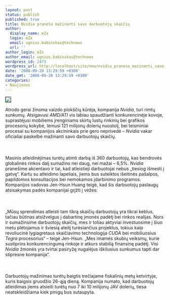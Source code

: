 ```yaml
---
layout: post
status: publish
published: true
title: Nvidia praneša mažinanti savo darbuotojų skaičių
author:
  display_name: eZx
  login: eZx
  email: ugnius.babinskas@technews
  url: ''
author_login: eZx
author_email: ugnius.babinskas@technews
wordpress_id: 2473
wordpress_url: http://localhost/site/new/nvidia_pranesa_mazinanti_savo_darbuotoju_skaiciu/
date: '2008-09-20 13:29:59 +0300'
date_gmt: '2008-09-20 13:29:59 +0300'
categories:
- Naujienos
---
```

<div class="imgright"><img src=" http://www.technews.lt/upl/Failai/two_guys_dressed_in_white.jpg " border="1"></div>
<p>Atrodo gerai žinoma vaizdo plokščių kūrėja, kompanija <i>Nvidia</i>, turi rimtų sunkumų. Atsigavusi <i>AMD/ATI</i> vis labiau spaudžianti konkurencinėje kovoje, suprastėjusi mobiliems įrenginiams skirtų lustų rinkinių bei grafikos procesorių kokybė, lėmusi 121 milijonų dolerių nuostolį, bei teisminiai procesai su kompanijos akcininkais prie gero neprivedė – <i>Nvidia</i> vakar oficialiai paskelbė mažinanti savo darbuotojų skaičių.<br />
<br><br />
<br>Masinis atleidinėjimas turėtų atimti darbą iš 360 darbuotojų, kas bendrovės globalinės rinkos dalį sumažins nei daug, nei mažai – 6,5%. <i>Nvidia</i> pranešime akcentavo ir tai, kad atleistieji darbuotojai nebus „tiesiog išmesti į gatvę“. Kartu su atleidimo lapeliais, jiems bus suteiktos išeitinės pašalpos, papildomos konsultacijos bei nemokamos įdarbinimo programos. Kompanijos vadovas Jen-Hsun Huang teigė, kad šis darbuotojų paslaugų atsisakymas padės kompanijai grįžti į vėžes:<br />
<br><br />
<br>„Mūsų sprendimas atleisti tam tikrą skaičių darbuotojų yra tikrai keblus, tačiau būtinas atsižvelgus į dabartinę įmonės padėtį bei rinkos realijas. Nors ir sumažinsime darbuotojų skaičių, mes ir toliau aktyviai investuosime į šiuo metu plėtojamus ir šviesią ateitį turėsiančius projektus, tokius kaip revoliucinė lygiagretaus skaičiavimo technologija <i>CUDA</i> bei mobiliuosius <i>Tegra</i> procesorius“ – teigė Jen-Hsun. „Mes imamės skubių veiksmų, kurie sustiprins konkurencingumą rinkoje ir atkurs stabilią finansinę padėtį. Visi <i>Nvidia</i> žmonės yra tvirtai pasiryžę nugalėjus iškilusius sunkumus tapti dar stipresne kompanija“.<br />
<br><br />
<br>Darbuotojų mažinimas turėtų baigtis trečiajame fiskalinių metų ketvirtyje, kuris baigsis gruodžio 26-ąją dieną. Kompanija numato, kad darbuotojų atleidimas jiems atsieiti turėtų nuo 7 iki 10 milijonų JAV dolerių, tiesa neatskleidžiama kiek pinigų bus sutaupyta.<br />
<br><br />
<br><br />
<br></p>
